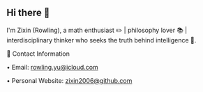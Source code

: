 ## Hi there 👾

I'm Zixin (Rowling), a math enthusiast ✏️ | philosophy lover 📚 | interdisciplinary thinker who seeks the truth behind intelligence 🧠.

📧 Contact Information

• Email: rowling.yu@icloud.com

• Personal Website: zixin2006@github.com
 
